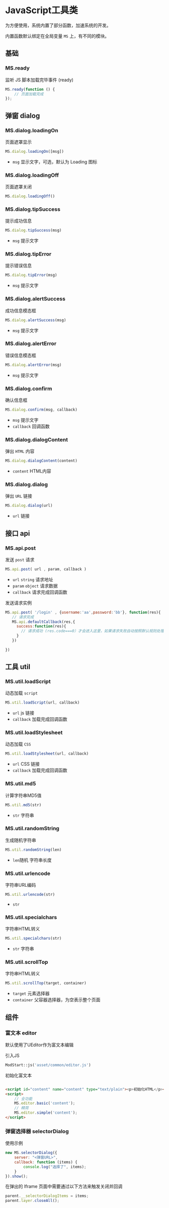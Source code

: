 # JavaScript工具类

为方便使用，系统内置了部分函数，加速系统的开发。

内置函数默认绑定在全局变量 `MS` 上，有不同的模块。

## 基础

### MS.ready

监听 JS 脚本加载完毕事件 (ready)

```js
MS.ready(function () {
    // 页面加载完成
});
```

## 弹窗 dialog

### MS.dialog.loadingOn

页面遮罩显示

```js
MS.dialog.loadingOn([msg])
```

- `msg` 显示文字，可选，默认为 Loading 图标

### MS.dialog.loadingOff

页面遮罩关闭

```js
MS.dialog.loadingOff()
```

### MS.dialog.tipSuccess

提示成功信息

```js
MS.dialog.tipSuccess(msg)
```

- `msg` 提示文字

### MS.dialog.tipError

提示错误信息

```js
MS.dialog.tipError(msg)
```

- `msg` 提示文字

### MS.dialog.alertSuccess

成功信息模态框

```js
MS.dialog.alertSuccess(msg)
```

- `msg` 提示文字

### MS.dialog.alertError

错误信息模态框

```js
MS.dialog.alertError(msg)
```

- `msg` 提示文字

### MS.dialog.confirm

确认信息框

```js
MS.dialog.confirm(msg, callback)
```

- `msg` 提示文字
- `callback` 回调函数

### MS.dialog.dialogContent

弹出 `HTML` 内容

```js
MS.dialog.dialogContent(content)
```

- `content` HTML内容

### MS.dialog.dialog

弹出 `URL` 链接

```js
MS.dialog.dialog(url)
```

- `url` 链接

## 接口 api

### MS.api.post

发送 `post` 请求

```javascript
MS.api.post( url , param, callback )
```

- `url` `string` 请求地址
- `param` `object` 请求数据
- `callback` 请求完成回调函数

发送请求实例

```javascript
MS.api.post( '/login' , {username:'aa',password:'bb'}, function(res){
   // 请求完成
   MS.api.defaultCallback(res,{
     success:function(res){
       // 请求成功 (res.code===0）才会进入这里，如果请求失败自动按照默认规则处理（弹窗、跳转等）
     }
   })
  
})
```



## 工具 util

### MS.util.loadScript

动态加载 `script`

```js
MS.util.loadScript(url, callback)
```

- `url` js 链接
- `callback` 加载完成回调函数

### MS.util.loadStylesheet

动态加载 `CSS`

```js
MS.util.loadStylesheet(url, callback)
```

- `url` CSS 链接
- `callback` 加载完成回调函数

### MS.util.md5

计算字符串MD5值

```js
MS.util.md5(str)
```

- `str` 字符串

### MS.util.randomString

生成随机字符串

```js
MS.util.randomString(len)
```

- `len`随机 字符串长度

### MS.util.urlencode

字符串URL编码

```js
MS.util.urlencode(str)
```

- `str`

### MS.util.specialchars

字符串HTML转义

```js
MS.util.specialchars(str)
```

- `str` 字符串

### MS.util.scrollTop

字符串HTML转义

```js
MS.util.scrollTop(target, container)
```

- `target` 元素选择器
- `container` 父容器选择器，为空表示整个页面

## 组件

### 富文本 editor

默认使用了UEditor作为富文本编辑

引入JS

```php
ModStart::js('asset/common/editor.js')
```

初始化富文本

```html

<script id="content" name="content" type="text/plain"><p>初始化HTML</p></script>
<script>
    // 全功能
    MS.editor.basic('content');
    // 精简
    MS.editor.simple('content');
</script>
```

### 弹窗选择器 selectorDialog

使用示例

```js
new MS.selectorDialog({
    server: "<弹窗URL>",
    callback: function (items) {
        console.log("选择了", items);
    }
}).show();
```

在弹出的 Iframe 页面中需要通过以下方法来触发关闭并回调

```js
parent.__selectorDialogItems = items;
parent.layer.closeAll();
```
